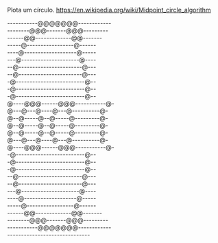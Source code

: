 Plota um círculo.
https://en.wikipedia.org/wiki/Midpoint_circle_algorithm

-----------@@@@@@@------------<br />
--------@@@-------@@@---------<br />
------@@-------------@@-------<br />
-----@-----------------@------<br />
----@-------------------@-----<br />
---@---------------------@----<br />
--@-----------------------@---<br />
--@-----------------------@---<br />
-@-------------------------@--<br />
-@-------------------------@--<br />
-@-------------------------@--<br />
@----@@@------@@@-----------@-<br />
@---@---@----@---@----------@-<br />
@--@-----@--@-----@---------@-<br />
@--@-----@--@-----@---------@-<br />
@--@-----@--@-----@---------@-<br />
@---@---@----@---@----------@-<br />
@----@@@------@@@-----------@-<br />
-@-------------------------@--<br />
-@-------------------------@--<br />
-@-------------------------@--<br />
--@-----------------------@---<br />
--@-----------------------@---<br />
---@---------------------@----<br />
----@-------------------@-----<br />
-----@-----------------@------<br />
------@@-------------@@-------<br />
--------@@@-------@@@---------<br />
-----------@@@@@@@------------<br />
------------------------------<br />

